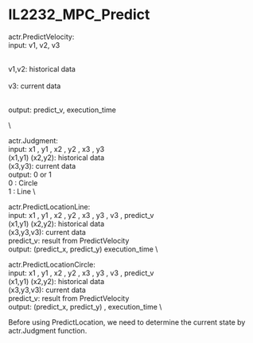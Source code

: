 # IL2232_MPC_Predict

actr.PredictVelocity:
\
  input: v1, v2, v3

\
    v1,v2: historical data    
\
    v3: current data

\
  output: predict_v, execution_time

\


actr.Judgment:
\
  input: x1 , y1 , x2 , y2 , x3 , y3
  \
    (x1,y1) (x2,y2): historical data
    \
    (x3,y3): current data
    \
  output: 0 or 1
  \
    0 : Circle
    \
    1 : Line
    \


actr.PredictLocationLine:
\
  input: x1 , y1 , x2 , y2 , x3 , y3 , v3 , predict_v
  \
    (x1,y1) (x2,y2): historical data
    \
    (x3,y3,v3): current data
    \
    predict_v: result from PredictVelocity
    \
  output: (predict_x, predict_y)  execution_time
  \




actr.PredictLocationCircle:
\
  input: x1 , y1 , x2 , y2 , x3 , y3 , v3 , predict_v
  \
    (x1,y1) (x2,y2): historical data
    \
	  (x3,y3,v3): current data
   \
    predict_v: result from PredictVelocity
    \
  output: (predict_x, predict_y) , execution_time
  \

Before using PredictLocation, we need to determine the current state by actr.Judgment function.
